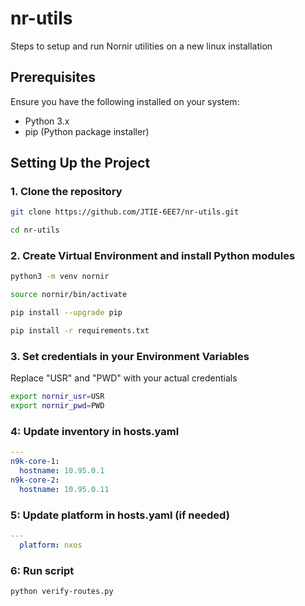 # nr-utils

Steps to setup and run Nornir utilities on a new linux installation

## Prerequisites

Ensure you have the following installed on your system:

- Python 3.x
- pip (Python package installer)

## Setting Up the Project

### 1. Clone the repository

```bash
git clone https://github.com/JTIE-6EE7/nr-utils.git

cd nr-utils
```
### 2. Create Virtual Environment and install Python modules
```bash
python3 -m venv nornir

source nornir/bin/activate

pip install --upgrade pip

pip install -r requirements.txt
```

### 3. Set credentials in your Environment Variables 

Replace "USR" and "PWD" with your actual credentials

```bash
export nornir_usr=USR
export nornir_pwd=PWD
```

### 4: Update inventory in hosts.yaml

```yaml
---
n9k-core-1:
  hostname: 10.95.0.1
n9k-core-2:
  hostname: 10.95.0.11
```

### 5: Update platform in hosts.yaml (if needed)

```yaml
---
  platform: nxos
```

### 6: Run script

```bash
python verify-routes.py
```
